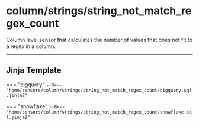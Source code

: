 # column/strings/string_not_match_regex_count
Column level sensor that calculates the number of values that does not fit to a regex in a column.
___
## Jinja Template

=== "bigquery"
    ```
    --8<-- "home/sensors/column/strings/string_not_match_regex_count/bigquery.sql.jinja2"
    ```

=== "snowflake"
    ```
    --8<-- "home/sensors/column/strings/string_not_match_regex_count/snowflake.sql.jinja2"
    ```
